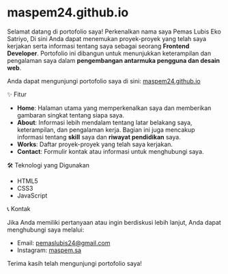 # maspem24.github.io

Selamat datang di portofolio saya! Perkenalkan nama saya Pemas Lubis Eko Satriyo, Di sini Anda dapat menemukan proyek-proyek yang telah saya kerjakan serta informasi tentang saya sebagai seorang <strong>Frontend Developer</strong>. Portofolio ini dibangun untuk menunjukkan keterampilan dan pengalaman saya dalam <strong>pengembangan antarmuka pengguna dan desain web</strong>.

Anda dapat mengunjungi portofolio saya di sini: <a href="https://maspem24.github.io" target="_blank">maspem24.github.io</a>

✨ Fitur
<ul>
  <li><strong>Home</strong>: Halaman utama yang memperkenalkan saya dan memberikan gambaran singkat tentang siapa saya.</li>
  <li><strong>About</strong>: Informasi lebih mendalam tentang latar belakang saya, keterampilan, dan pengalaman kerja. Bagian ini juga mencakup informasi tentang <strong>skill</strong> saya dan <strong>riwayat pendidikan</strong> saya.</li>
  <li><strong>Works</strong>: Daftar proyek-proyek yang telah saya kerjakan.</li>
  <li><strong>Contact</strong>: Formulir kontak atau informasi untuk menghubungi saya.</li>
</ul>

🛠️ Teknologi yang Digunakan
<ul>
  <li>HTML5</li>
  <li>CSS3</li>
  <li>JavaScript</li>
</ul>

📞 Kontak

Jika Anda memiliki pertanyaan atau ingin berdiskusi lebih lanjut, Anda dapat menghubungi saya melalui:
<ul>
  <li>Email: <a href="mailto:pemaslubis24@gmail.com">pemaslubis24@gmail.com</a></li>
  <li>Instagram: <a href="https://www.instagram.com/maspem.sa?igsh=MWFtczdjd2ZqdjEwbA==" target="_blank">maspem.sa</a></li>
</ul>

Terima kasih telah mengunjungi portofolio saya!
